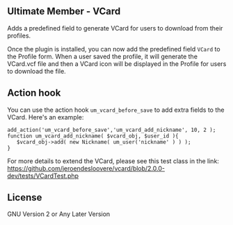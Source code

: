 ## Ultimate Member - VCard

Adds a predefined field to generate VCard for users to download from their profiles.

Once the plugin is installed, you can now add the predefined field `VCard` to the Profile form. When a user saved the profile, it will generate the VCard.vcf file and then a VCard icon will be displayed in the Profile for users to download the file.

## Action hook

You can use the action hook `um_vcard_before_save` to add extra fields to the VCard. Here's an example:

```
add_action('um_vcard_before_save','um_vcard_add_nickname', 10, 2 );
function um_vcard_add_nickname( $vcard_obj, $user_id ){
   $vcard_obj->add( new Nickname( um_user('nickname' ) ) );
}
```

For more details to extend the VCard, please see this test class in the link:
https://github.com/jeroendesloovere/vcard/blob/2.0.0-dev/tests/VCardTest.php

## License

GNU Version 2 or Any Later Version
